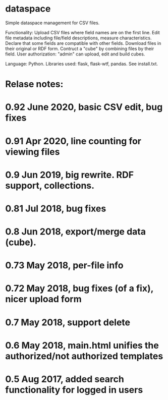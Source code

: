 # dataspace
Simple dataspace management for CSV files.

Functionality:
Upload CSV files where field names are on the first line.
Edit file metadata including file/field descriptions, measure characteristics.
Declare that some fields are compatible with other fields.
Download files in their original or RDF form.
Contruct a "cube" by combining files by their field.
User authorization: "admin" can upload, edit and build cubes.

Language: Python. Libraries used: flask, flask-wtf, pandas. See install.txt.

# Relase notes:
# 0.92 June 2020, basic CSV edit, bug fixes
# 0.91 Apr 2020, line counting for viewing files
# 0.9 Jun 2019, big rewrite. RDF support, collections.
# 0.81 Jul 2018, bug fixes
# 0.8 Jun 2018, export/merge data (cube).
# 0.73 May 2018, per-file info
# 0.72 May 2018, bug fixes (of a fix), nicer upload form
# 0.7 May 2018, support delete
# 0.6 May 2018, main.html unifies the authorized/not authorized templates
# 0.5 Aug 2017, added search functionality for logged in users
